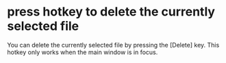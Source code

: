 # press hotkey to delete the currently selected file
You can delete the currently selected file by pressing the [Delete] key.
This hotkey only works when the main window is in focus.

